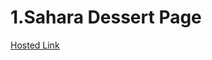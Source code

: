 # 1.Sahara Dessert Page
[Hosted Link](https://github.com/Ganesh-Patel/Shahra-Dessert-Page/Sahara-Dessert-Landing-Page/index.html)
